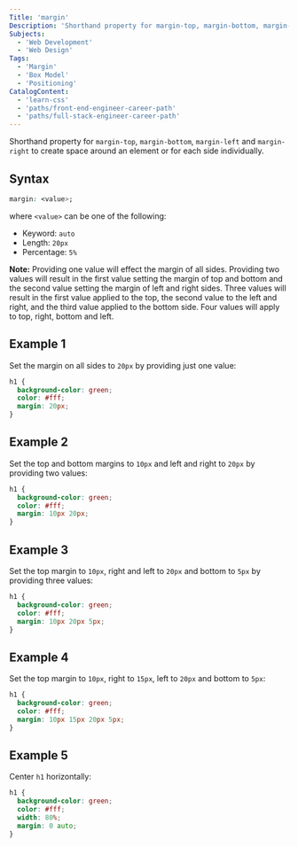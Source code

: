 ```yaml
---
Title: 'margin'
Description: 'Shorthand property for margin-top, margin-bottom, margin-left and margin-right to create space around an element or for each side individually. '
Subjects:
  - 'Web Development'
  - 'Web Design'
Tags:
  - 'Margin'
  - 'Box Model'
  - 'Positioning'
CatalogContent:
  - 'learn-css'
  - 'paths/front-end-engineer-career-path'
  - 'paths/full-stack-engineer-career-path'
---
```


Shorthand property for `margin-top`, `margin-bottom`, `margin-left` and `margin-right` to create space around an element or for each side individually.

## Syntax

```css
margin: <value>;
```

where `<value>` can be one of the following:

- Keyword: `auto`
- Length: `20px`
- Percentage: `5%`

**Note:** Providing one value will effect the margin of all sides. Providing two values will result in the first value setting the margin of top and bottom and the second value setting the margin of left and right sides. Three values will result in the first value applied to the top, the second value to the left and right, and the third value applied to the bottom side. Four values will apply to top, right, bottom and left.

## Example 1

Set the margin on all sides to `20px` by providing just one value:

```css
h1 {
  background-color: green;
  color: #fff;
  margin: 20px;
}
```

## Example 2

Set the top and bottom margins to `10px` and left and right to `20px` by providing two values:

```css
h1 {
  background-color: green;
  color: #fff;
  margin: 10px 20px;
}
```

## Example 3

Set the top margin to `10px`, right and left to `20px` and bottom to `5px` by providing three values:

```css
h1 {
  background-color: green;
  color: #fff;
  margin: 10px 20px 5px;
}
```

## Example 4

Set the top margin to `10px`, right to `15px`, left to `20px` and bottom to `5px`:

```css
h1 {
  background-color: green;
  color: #fff;
  margin: 10px 15px 20px 5px;
}
```

## Example 5

Center `h1` horizontally:

```css
h1 {
  background-color: green;
  color: #fff;
  width: 80%;
  margin: 0 auto;
}
```
